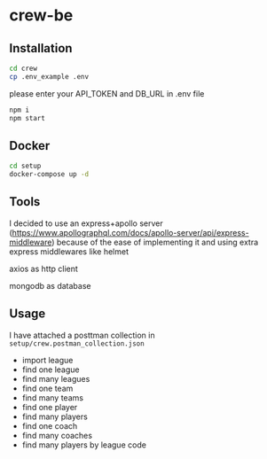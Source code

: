 # crew-be
## Installation
```sh
cd crew
cp .env_example .env 
```
please enter your API_TOKEN and DB_URL in .env file

```sh
npm i
npm start
```

## Docker
```sh
cd setup
docker-compose up -d
```

## Tools

I decided to use an express+apollo server (https://www.apollographql.com/docs/apollo-server/api/express-middleware) because of the ease of implementing it and using extra express middlewares like helmet

axios as http client

mongodb as database

## Usage
I have attached a posttman collection in `setup/crew.postman_collection.json`

- import league
- find one league
- find many leagues
- find one team
- find many teams
- find one player
- find many players
- find one coach
- find many coaches
- find many players by league code